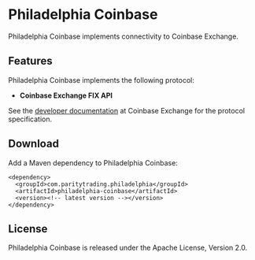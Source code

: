 Philadelphia Coinbase
=====================

Philadelphia Coinbase implements connectivity to Coinbase Exchange.


Features
--------

Philadelphia Coinbase implements the following protocol:

  - **Coinbase Exchange FIX API**

See the [developer documentation][] at Coinbase Exchange for the protocol
specification.

  [developer documentation]: https://docs.exchange.coinbase.com


Download
--------

Add a Maven dependency to Philadelphia Coinbase:

    <dependency>
      <groupId>com.paritytrading.philadelphia</groupId>
      <artifactId>philadelphia-coinbase</artifactId>
      <version><!-- latest version --></version>
    </dependency>


License
-------

Philadelphia Coinbase is released under the Apache License, Version 2.0.
